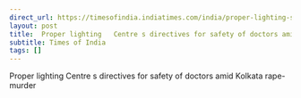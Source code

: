 ```yaml
---
direct_url: https://timesofindia.indiatimes.com/india/proper-lighting-security-patrolling-centres-directives-for-safety-of-doctors-amid-kolkata-rape-murder-case/articleshow/112859284.cms
layout: post
title:  Proper lighting   Centre s directives for safety of doctors amid Kolkata rape-murder
subtitle: Times of India
tags: []
---
```


 Proper lighting   Centre s directives for safety of doctors amid Kolkata rape-murder
